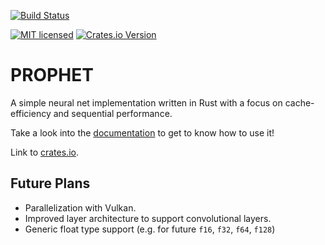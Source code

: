 [![Build Status](https://travis-ci.org/Robbepop/prophet.svg?branch=master)](https://travis-ci.org/Robbepop/prophet)
<!-- [![Coverage Status](https://coveralls.io/repos/github/Robbepop/string-interner/badge.svg?branch=master)](https://coveralls.io/github/Robbepop/string-interner?branch=master) -->
[![MIT licensed](https://img.shields.io/badge/license-MIT-blue.svg)](./LICENSE)
[![Crates.io Version](https://img.shields.io/crates/v/prophet.svg)](https://crates.io/crates/prophet)

PROPHET
=======

A simple neural net implementation written in Rust with a focus on cache-efficiency and sequential performance.

Take a look into the [documentation](https://docs.rs/prophet) to get to know how to use it!

Link to [crates.io](https://crates.io/crates/prophet).

Future Plans
------------

 - Parallelization with Vulkan.
 - Improved layer architecture to support convolutional layers.
 - Generic float type support (e.g. for future `f16`, `f32`, `f64`, `f128`)
